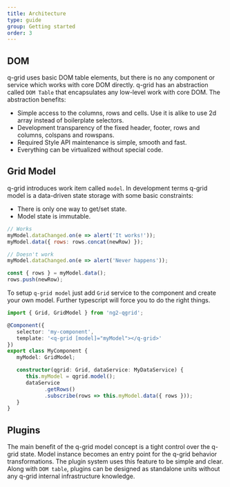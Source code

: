```yaml
---
title: Architecture
type: guide
group: Getting started
order: 3
---
```



## DOM

q-grid uses basic DOM table elements, but there is no any component or service which works with core DOM directly. q-grid has an abstraction called `DOM Table` that encapsulates any low-level work with core DOM. The abstraction benefits:

* Simple access to the columns, rows and cells. Use it is alike to use 2d array instead of boilerplate selectors.
* Development transparency of the fixed header, footer, rows and columns, colspans and rowspans.
* Required Style API maintenance is simple, smooth and fast.
* Everything can be virtualized without special code.

## Grid Model

q-grid introduces work item called `model`. In development terms q-grid model is a data-driven state storage with some basic constraints:

* There is only one way to get/set state.
* Model state is immutable.

```javascript
// Works
myModel.dataChanged.on(e => alert('It works!'));
myModel.data({ rows: rows.concat(newRow) }); 

// Doesn't work
myModel.dataChanged.on(e => alert('Never happens'));

const { rows } = myModel.data();
rows.push(newRow);
```

To setup `q-grid model` just add `Grid` service to the component and create your own model. Further typescript will force you to do the right things.

```typescript
import { Grid, GridModel } from 'ng2-qgrid';

@Component({
   selector: 'my-component',
   template: '<q-grid [model]="myModel"></q-grid>'
})
export class MyComponent {
   myModel: GridModel;

   constructor(qgrid: Grid, dataService: MyDataService) {
      this.myModel = qgrid.model();
      dataService
            .getRows()
            .subscribe(rows => this.myModel.data({ rows }));
   }
}
```

## Plugins

The main benefit of the q-grid model concept is a tight control over the q-grid state. Model instance becomes an entry point for the q-grid behavior transformations. The plugin system uses this feature to be simple and clear. Along with `DOM table`, plugins can be designed as standalone units without any q-grid internal infrastructure knowledge.